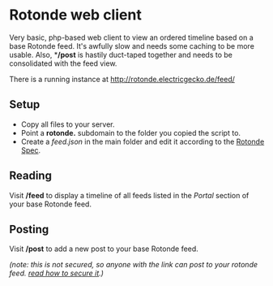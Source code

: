 # Rotonde web client
Very basic, php-based web client to view an ordered timeline based on a base Rotonde feed. It's awfully slow and needs some caching to be more usable. Also, ***/post** is hastily duct-taped together and needs to be consolidated with the feed view.

There is a running instance at http://rotonde.electricgecko.de/feed/

## Setup
- Copy all files to your server. 
- Point a **rotonde.** subdomain to the folder you copied the script to.
- Create a *feed.json* in the main folder and edit it according to the [Rotonde Spec](https://github.com/Rotonde/Specs).

## Reading
Visit **/feed** to display a timeline of all feeds listed in the *Portal* section of your base Rotonde feed.

## Posting
Visit **/post** to add a new post to your base Rotonde feed.


_(note: this is not secured, so anyone with the link can post to your rotonde feed. [read how to secure it](http://www.htaccess-guide.com/password-protection/).)_
